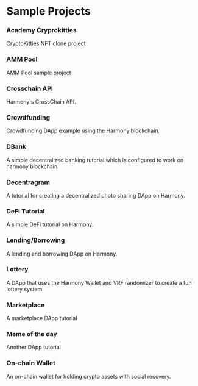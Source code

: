 # Sample Projects

### Academy Cryprokitties
CryptoKitties NFT clone project

### AMM Pool
AMM Pool sample project

### Crosschain API
Harmony's CrossChain API.

### Crowdfunding
Crowdfunding DApp example using the Harmony blockchain.

### DBank
A simple decentralized banking tutorial which is configured to work on harmony blockchain.

### Decentragram
A tutorial for creating a decentralized photo sharing DApp on Harmony.

### DeFi Tutorial
A simple DeFi tutorial on Harmony.

### Lending/Borrowing
A lending and borrowing DApp on Harmony.

### Lottery
A DApp that uses the Harmony Wallet and VRF randomizer to create a fun lottery system.

### Marketplace
A marketplace DApp tutorial

### Meme of the day
Another DApp tutorial

### On-chain Wallet
An on-chain wallet for holding crypto assets with social recovery.